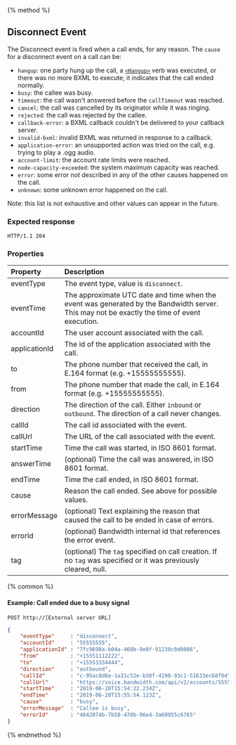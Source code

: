 {% method %}
## Disconnect Event

The Disconnect event is fired when a call ends, for any reason. The `cause` for a disconnect event on a call can be:
- `hangup`: one party hung up the call, a [`<Hangup>`](../../bxml/verbs/hangup.md) verb was executed, or there was no more BXML to execute; it indicates that the call ended normally.
- `busy`: the callee was busy.
- `timeout`: the call wasn't answered before the `callTimeout` was reached.
- `cancel`: the call was cancelled by its originator while it was ringing.
- `rejected`: the call was rejected by the callee.
- `callback-error`: a BXML callback couldn't be delivered to your callback server.
- `invalid-bxml`: invalid BXML was returned in response to a callback.
- `application-error`: an unsupported action was tried on the call, e.g. trying to play a .ogg audio.
- `account-limit`: the account rate limits were reached.
- `node-capacity-exceeded`: the system maximum capacity was reached.
- `error`: some error not described in any of the other causes happened on the call.
- `unknown`: some unknown error happened on the call.

Note: this list is not exhaustive and other values can appear in the future.

### Expected response
```http
HTTP/1.1 204
```

### Properties

| Property          | Description                                                                                                                                   |
|:------------------|:----------------------------------------------------------------------------------------------------------------------------------------------|
| eventType         | The event type, value is `disconnect`.                                                                                                        |
| eventTime         | The approximate UTC date and time when the event was generated by the Bandwidth server. This may not be exactly the time of event execution.  |
| accountId         | The user account associated with the call.                                                                                                    |
| applicationId     | The id of the application associated with the call.                                                                                           |
| to                | The phone number that received the call, in E.164 format (e.g. +15555555555).                                                                 |
| from              | The phone number that made the call, in E.164 format (e.g. +15555555555).                                                                     |
| direction         | The direction of the call. Either `inbound` or `outbound`. The direction of a call never changes.                                             |
| callId            | The call id associated with the event.                                                                                                        |
| callUrl           | The URL of the call associated with the event.                                                                                                |
| startTime         | Time the call was started, in ISO 8601 format.                                                                                                |
| answerTime        | (optional) Time the call was answered, in ISO 8601 format.                                                                                    |
| endTime           | Time the call ended, in ISO 8601 format.                                                                                                      |
| cause             | Reason the call ended. See above for possible values.                                                                                         |
| errorMessage      | (optional) Text explaining the reason that caused the call to be ended in case of errors.                                                     |
| errorId           | (optional) Bandwidth internal id that references the error event.                                                                             |
| tag               | (optional) The `tag`  specified on call creation. If no `tag` was specified or it was previously cleared, null.                               |

{% common %}

#### Example: Call ended due to a busy signal

```
POST http://[External server URL]
```

```json
{
	"eventType"     : "disconnect",
	"accountId"     : "55555555",
	"applicationId" : "7fc9698a-b04a-468b-9e8f-91238c0d0086",
	"from"          : "+15551112222",
	"to"            : "+15553334444",
	"direction"     : "outbound",
	"callId"        : "c-95ac8d6e-1a31c52e-b38f-4198-93c1-51633ec68f8d",
	"callUrl"       : "https://voice.bandwidth.com/api/v2/accounts/55555555/calls/c-95ac8d6e-1a31c52e-b38f-4198-93c1-51633ec68f8d",
	"startTime"     : "2019-06-20T15:54:22.234Z",
	"endTime"       : "2019-06-20T15:55:54.123Z",
	"cause"         : "busy",
	"errorMessage"  : "Callee is busy",
	"errorId"       : "4642074b-7b58-478b-96e4-3a60955c6765"
}
```

{% endmethod %}
